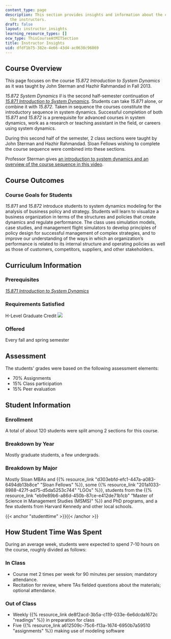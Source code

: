 ```yaml
---
content_type: page
description: This section provides insights and information about the course from
  the instructors.
draft: false
layout: instructor_insights
learning_resource_types: []
ocw_type: ThisCourseAtMITSection
title: Instructor Insights
uid: dfdf1b75-382e-4e66-43d4-ac0638c96869
---
```

## Course Overview

This page focuses on the course _15.872 Introduction to System Dynamics_ as it was taught by John Sterman and Hazhir Rahmandad in Fall 2013.

_15.872_ _System Dynamics II_ is the second half-semester continuation of [_15.871 Introduction to System Dynamics_](/courses/15-871-introduction-to-system-dynamics-fall-2013). Students can take _15.871_ alone, or combine it with _15.872_. Taken in sequence the courses constitute the introductory sequence in system dynamics. Successful completion of both _15.871_ and _15.872_ is a prerequisite for advanced courses in system dynamics, work as a research or teaching assistant in the field, or careers using system dynamics.

During this second half of the semester, 2 class sections were taught by John Sterman and Hazhir Rahmandad. Sloan Fellows wishing to complete the course sequence were combined into these sections.

Professor Sterman gives [an introduction to system dynamics and an overview of the course sequence in this video](/courses/15-871-introduction-to-system-dynamics-fall-2013/pages/instructor-insights#insights).

## Course Outcomes

### Course Goals for Students

_15.871_ and _15.872_ introduce students to system dynamics modeling for the analysis of business policy and strategy. Students will learn to visualize a business organization in terms of the structures and policies that create dynamics and regulate performance. The class uses simulation models, case studies, and management flight simulators to develop principles of policy design for successful management of complex strategies, and to improve our understanding of the ways in which an organization’s performance is related to its internal structure and operating policies as well as those of customers, competitors, suppliers, and other stakeholders.

## Curriculum Information

### Prerequisites

[_15.871 Introduction to System Dynamics_](/courses/15-871-introduction-to-system-dynamics-fall-2013)

### Requirements Satisfied

H-Level Graduate Credit ![](/images/educator/icon-question-hlevel.png)

### Offered

Every fall and spring semester

## Assessment

The students' grades were based on the following assessment elements:

- 70% Assignments
- 15% Class participation
- 15% Peer evaluation

## Student Information

### Enrollment

A total of about 120 students were split among 2 sections for this course.

### Breakdown by Year

Mostly graduate students, a few undergrads.

### Breakdown by Major

Mostly Sloan MBAs and {{% resource_link "d303ebfd-efc1-447a-a083-6494db13b8ce" "Sloan Fellows" %}}, some {{% resource_link "201a1033-8988-427f-ad75-d5da5253c744" "LGOs" %}}, students from the {{% resource_link "eb9e89b6-a86d-450b-87ce-e412de71b1cb" "Master of Science in Management Studies (MSMS)" %}} and PhD programs, and a few students from Harvard Kennedy and other local schools.

{{< anchor "studenttime" >}}{{< /anchor >}}

## How Student Time Was Spent

During an average week, students were expected to spend 7-10 hours on the course, roughly divided as follows:

### In Class

- Course met 2 times per week for 90 minutes per session; mandatory attendance.
- Recitation for review, where TAs fielded questions about the materials; optional attendance.

### Out of Class

- Weekly {{% resource_link de8f2acd-3b5a-c119-033e-6e6dcda1672c "readings" %}} in preparation for class
- Five {{% resource_link a612509c-75c6-f13a-1674-6950b7a59510 "assignments" %}} making use of modeling software